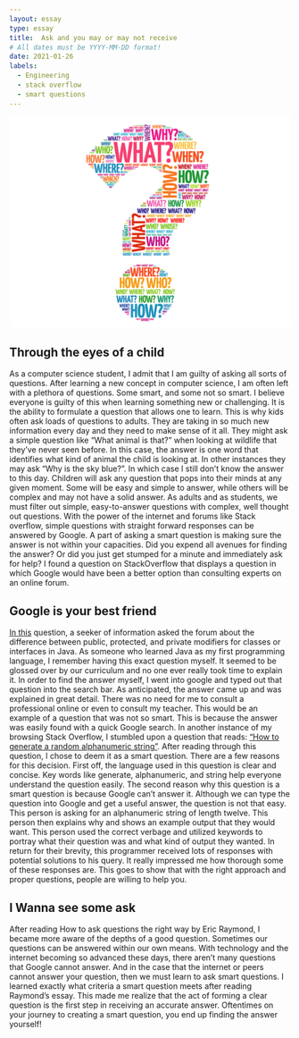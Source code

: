 ```yaml
---
layout: essay
type: essay
title:  Ask and you may or may not receive 
# All dates must be YYYY-MM-DD format!
date: 2021-01-26
labels:
  - Engineering
  - stack overflow
  - smart questions
---
```


<img class="ui medium left floated image" src="../images/smartquestions.jpg">

## Through the eyes of a child

As a computer science student, I admit that I am guilty of asking all sorts of questions. After learning a new concept in computer science, I am often left with a plethora of questions. Some smart, and some not so smart. I believe everyone is guilty of this when learning something new or challenging. It is the ability to formulate a question that allows one to learn. This is why kids often ask loads of questions to adults. They are taking in so much new information every day and they need to make sense of it all. They might ask a simple question like “What animal is that?” when looking at wildlife that they’ve never seen before. In this case, the answer is one word that identifies what kind of animal the child is looking at. In other instances they may ask “Why is the sky blue?”. In which case I still don’t know the answer to this day. Children will ask any question that pops into their minds at any given moment. Some will be easy and simple to answer, while others will be complex and may not have a solid answer. As adults and as students, we must filter out simple, easy-to-answer questions with complex, well thought out questions. With the power of the internet and forums like Stack overflow, simple questions with straight forward responses can be answered by Google. A part of asking a smart question is making sure the answer is not within your capacities. Did you expend all avenues for finding the answer? Or did you just get stumped for a minute and immediately ask for help? I found a question on StackOverflow that displays a question in which Google would have been a better option than consulting experts on an online forum. 

## Google is your best friend

[In this](https://stackoverflow.com/questions/215497/what-is-the-difference-between-public-protected-package-private-and-private-in) question, a seeker of information asked the forum about the difference between public, protected, and private modifiers for classes or interfaces in Java. As someone who learned Java as my first programming language, I remember having this exact question myself. It seemed to be glossed over by our curriculum and no one ever really took time to explain it. In order to find the answer myself, I went into google and typed out that question into the search bar. As anticipated, the answer came up and was explained in great detail. There was no need for me to consult a professional online or even to consult my teacher. This would be an example of a question that was not so smart. This is because the answer was easily found with a quick Google search. In another instance of my browsing Stack Overflow, I stumbled upon a question that reads: [“How to generate a random alphanumeric string”](https://stackoverflow.com/questions/41107/how-to-generate-a-random-alpha-numeric-string). After reading through this question, I chose to deem it as a smart question. There are a few reasons for this decision. First off, the language used in this question is clear and concise. Key words like generate, alphanumeric, and string help everyone understand the question easily. The second reason why this question is a smart question is because Google can’t answer it. Although we can type the question into Google and get a useful answer, the question is not that easy. This person is asking for an alphanumeric string of length twelve. This person then explains why and shows an example output that they would want. This person used the correct verbage and utilized keywords to portray what their question was and what kind of output they wanted. In return for their brevity, this programmer received lots of responses with potential solutions to his query. It really impressed me how thorough some of these responses are. This goes to show that with the right approach and proper questions, people are willing to help you.


## I Wanna see some ask

After reading How to ask questions the right way by Eric Raymond, I became more aware of the depths of a good question. Sometimes our questions can be answered within our own means. With technology and the internet becoming so advanced these days, there aren’t many questions that Google cannot answer. And in the case that the internet or peers cannot answer your question, then we must learn to ask smart questions. I learned exactly what criteria a smart question meets after reading Raymond’s essay. This made me realize that the act of forming a clear question is the first step in receiving an accurate answer. Oftentimes on your journey to creating a smart question, you end up finding the answer yourself!


